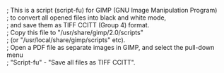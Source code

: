 ; This is a script (script-fu) for GIMP (GNU Image Manipulation Program)<br>
; to convert all opened files into black and white mode,<br>
; and save them as TIFF CCITT (Group 4) format.<br>
; Copy this file to "/usr/share/gimp/2.0/scripts"<br>
; (or "/usr/local/share/gimp/scripts" etc).<br>
; Open a PDF file as separate images in GIMP, and select the pull-down menu<br>
; "Script-fu" - "Save all files as TIFF CCITT".<br>


